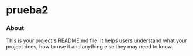 prueba2
=======

### About

This is your project's README.md file. It helps users understand what your
project does, how to use it and anything else they may need to know.